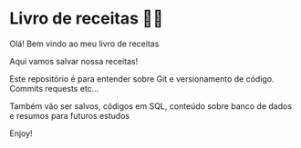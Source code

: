 # Livro de receitas :man_cook:

Olá! Bem vindo ao meu livro de receitas

Aqui vamos salvar nossa receitas!

Este repositório é para entender sobre Git e versionamento de código. Commits requests etc...

Também vão ser salvos, códigos em SQL, conteúdo sobre banco de dados e resumos para futuros estudos

Enjoy!
